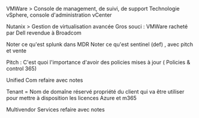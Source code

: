 
VMWare > Console de management, de suivi, de support
Technologie vSphere, console d'administration vCenter


Nutanix > Gestion de virtualisation avancée
Gros souci : VMWare racheté par Dell revendue à Broadcom


Noter ce qu'est splunk dans MDR
Noter ce qu'est sentinel (def) , avec pitch et vente

Pitch : C'est quoi l'importance d'avoir des policies mises à jour ( Policies & control 365)

Unified Com refaire avec notes 

Tenant = Nom de domaîne réservé propriété du client qui va être utiliser pour mettre à disposition les licences Azure et m365

Multivendor Services refaire avec notes 